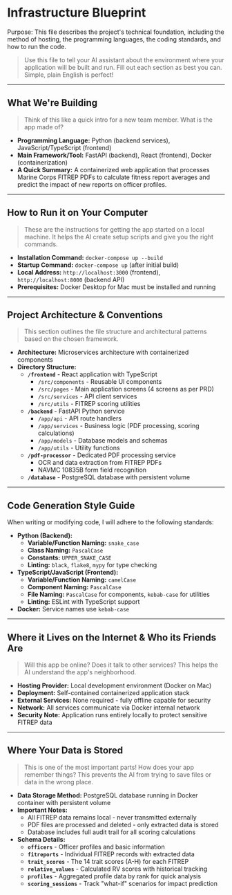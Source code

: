 # Infrastructure Blueprint

Purpose: This file describes the project's technical foundation, including the method of hosting, the programming languages, the coding standards, and how to run the code.

> Use this file to tell your AI assistant about the environment where your application will be built and run. Fill out each section as best you can. Simple, plain English is perfect!

---

## What We're Building

> Think of this like a quick intro for a new team member. What is the app made of?

* **Programming Language:** Python (backend services), JavaScript/TypeScript (frontend)
* **Main Framework/Tool:** FastAPI (backend), React (frontend), Docker (containerization)
* **A Quick Summary:** A containerized web application that processes Marine Corps FITREP PDFs to calculate fitness report averages and predict the impact of new reports on officer profiles.

---

## How to Run it on Your Computer 

> These are the instructions for getting the app started on a local machine. It helps the AI create setup scripts and give you the right commands.

* **Installation Command:** `docker-compose up --build`
* **Startup Command:** `docker-compose up` (after initial build)
* **Local Address:** `http://localhost:3000` (frontend), `http://localhost:8000` (backend API)
* **Prerequisites:** Docker Desktop for Mac must be installed and running

---

## Project Architecture & Conventions

> This section outlines the file structure and architectural patterns based on the chosen framework.

* **Architecture:** Microservices architecture with containerized components
* **Directory Structure:**
    * **`/frontend`** - React application with TypeScript
        * `/src/components` - Reusable UI components
        * `/src/pages` - Main application screens (4 screens as per PRD)
        * `/src/services` - API client services
        * `/src/utils` - FITREP scoring utilities
    * **`/backend`** - FastAPI Python service
        * `/app/api` - API route handlers
        * `/app/services` - Business logic (PDF processing, scoring calculations)
        * `/app/models` - Database models and schemas
        * `/app/utils` - Utility functions
    * **`/pdf-processor`** - Dedicated PDF processing service
        * OCR and data extraction from FITREP PDFs
        * NAVMC 10835B form field recognition
    * **`/database`** - PostgreSQL database with persistent volume

---

## Code Generation Style Guide

When writing or modifying code, I will adhere to the following standards:

* **Python (Backend):**
    * **Variable/Function Naming:** `snake_case`
    * **Class Naming:** `PascalCase`
    * **Constants:** `UPPER_SNAKE_CASE`
    * **Linting:** `black`, `flake8`, `mypy` for type checking
* **TypeScript/JavaScript (Frontend):**
    * **Variable/Function Naming:** `camelCase`
    * **Component Naming:** `PascalCase`
    * **File Naming:** `PascalCase` for components, `kebab-case` for utilities
    * **Linting:** ESLint with TypeScript support
* **Docker:** Service names use `kebab-case`

---

## Where it Lives on the Internet & Who its Friends Are

> Will this app be online? Does it talk to other services? This helps the AI understand the app's neighborhood.

* **Hosting Provider:** Local development environment (Docker on Mac)
* **Deployment:** Self-contained containerized application stack
* **External Services:** None required - fully offline capable for security
* **Network:** All services communicate via Docker internal network
* **Security Note:** Application runs entirely locally to protect sensitive FITREP data

---

## Where Your Data is Stored

> This is one of the most important parts! How does your app remember things? This prevents the AI from trying to save files or data in the wrong place.

* **Data Storage Method:** PostgreSQL database running in Docker container with persistent volume
* **Important Notes:** 
    * All FITREP data remains local - never transmitted externally
    * PDF files are processed and deleted - only extracted data is stored
    * Database includes full audit trail for all scoring calculations
* **Schema Details:**
    * **`officers`** - Officer profiles and basic information
    * **`fitreports`** - Individual FITREP records with extracted data
    * **`trait_scores`** - The 14 trait scores (A-H) for each FITREP
    * **`relative_values`** - Calculated RV scores with historical tracking
    * **`profiles`** - Aggregated profile data by rank for quick analysis
    * **`scoring_sessions`** - Track "what-if" scenarios for impact prediction